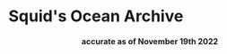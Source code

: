 <!DOCTYPE html>
<html>


<body>
  <h1>Squid's Ocean Archive</h1>
  <center><h4>accurate as of November 19th 2022</h4></center>
</body>

</html>
